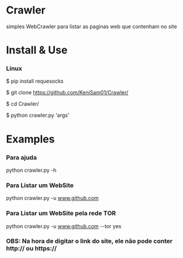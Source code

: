 # Crawler
simples WebCrawler para listar as paginas web que contenham no site

# Install & Use
### Linux

$ pip install requesocks

$ git clone https://github.com/KeniSam01/Crawler/

$ cd Crawler/

$ python crawler.py 'args'

# Examples

### Para ajuda

python crawler.py -h

### Para Listar um WebSite

python crawler.py -u www.github.com

### Para Listar um WebSite pela rede TOR

python crawler.py -u www.github.com --tor yes

### OBS: Na hora de digitar o link do site, ele não pode conter http:// ou https://
